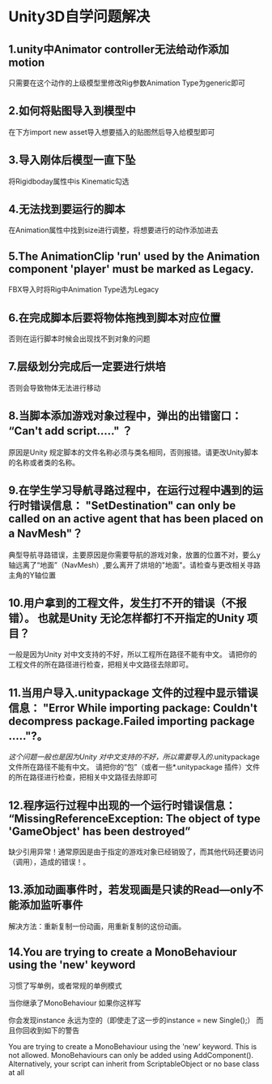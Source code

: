 # Unity3D自学问题解决

## 1.unity中Animator controller无法给动作添加motion	

只需要在这个动作的上级模型里修改Rig参数Animation Type为generic即可

## 2.如何将贴图导入到模型中

在下方import new asset导入想要插入的贴图然后导入给模型即可

## 3.导入刚体后模型一直下坠

将Rigidboday属性中is Kinematic勾选

## 4.无法找到要运行的脚本

在Animation属性中找到size进行调整，将想要进行的动作添加进去

## 5.The AnimationClip 'run' used by the Animation component 'player' must be marked as Legacy.

FBX导入时将Rig中Animation Type选为Legacy

## 6.在完成脚本后要将物体拖拽到脚本对应位置

否则在运行脚本时候会出现找不到对象的问题

## 7.层级划分完成后一定要进行烘培

否则会导致物体无法进行移动

## 8.当脚本添加游戏对象过程中，弹出的出错窗口： “Can't add script....." ？

原因是Unity 规定脚本的文件名称必须与类名相同，否则报错。请更改Unity脚本的名称或者类的名称。

## 9.在学生学习导航寻路过程中，在运行过程中遇到的运行时错误信息：   "SetDestination" can only be called on an active agent that has been placed on a NavMesh"？

典型导航寻路错误，主要原因是你需要导航的游戏对象，放置的位置不对，要么y轴远离了“地面”（NavMesh）,要么离开了烘培的"地面"。请检查与更改相关寻路主角的Y轴位置

## 10.用户拿到的工程文件，发生打不开的错误（不报错）。 也就是Unity 无论怎样都打不开指定的Unity 项目？

一般是因为Unity 对中文支持的不好，所以工程所在路径不能有中文。 请把你的工程文件的所在路径进行检查，把相关中文路径去除即可。

## 11.当用户导入.unitypackage 文件的过程中显示错误信息：  "Error While importing package: Couldn't decompress package.Failed importing package ....."?。

*这个问题一般也是因为Unity 对中文支持的不好，所以需要导入的*.unitypackage 文件所在路径不能有中文。 请把你的“包”（或者一些*.unitypackage 插件）文件的所在路径进行检查，把相关中文路径去除即可

## 12.程序运行过程中出现的一个运行时错误信息： “MissingReferenceException: The object of type 'GameObject' has been destroyed”

缺少引用异常！通常原因是由于指定的游戏对象已经销毁了，而其他代码还要访问（调用），造成的错误！。

## 13.添加动画事件时，若发现画是只读的Read—only不能添加监听事件

解决方法：重新复制一份动画，用重新复制的这份动画。

## 14.You are trying to create a MonoBehaviour using the 'new' keyword

习惯了写单例，或者常规的单例模式

当你继承了MonoBehaviour 如果你这样写

你会发现instance 永远为空的（即使走了这一步的instance = new Single();） 而且你回收到如下的警告

You are trying to create a MonoBehaviour using the 'new' keyword.  This is not allowed.  MonoBehaviours can only be added using AddComponent().  Alternatively, your script can inherit from ScriptableObject or no base class at all




